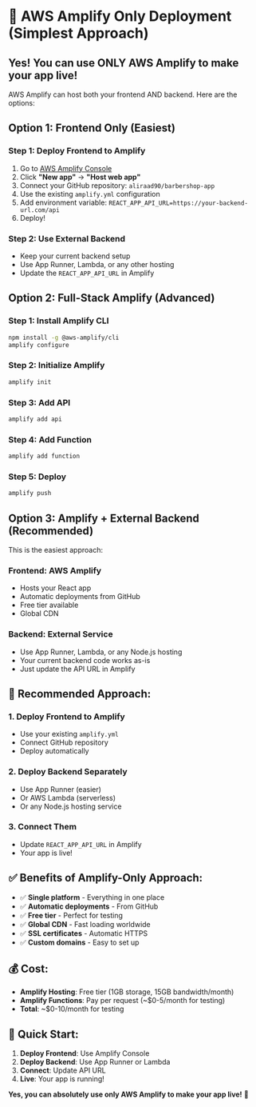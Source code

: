 # 🚀 AWS Amplify Only Deployment (Simplest Approach)

## **Yes! You can use ONLY AWS Amplify to make your app live!**

AWS Amplify can host both your frontend AND backend. Here are the options:

## **Option 1: Frontend Only (Easiest)**

### **Step 1: Deploy Frontend to Amplify**
1. Go to [AWS Amplify Console](https://console.aws.amazon.com/amplify/)
2. Click **"New app"** → **"Host web app"**
3. Connect your GitHub repository: `aliraad90/barbershop-app`
4. Use the existing `amplify.yml` configuration
5. Add environment variable: `REACT_APP_API_URL=https://your-backend-url.com/api`
6. Deploy!

### **Step 2: Use External Backend**
- Keep your current backend setup
- Use App Runner, Lambda, or any other hosting
- Update the `REACT_APP_API_URL` in Amplify

## **Option 2: Full-Stack Amplify (Advanced)**

### **Step 1: Install Amplify CLI**
```bash
npm install -g @aws-amplify/cli
amplify configure
```

### **Step 2: Initialize Amplify**
```bash
amplify init
```

### **Step 3: Add API**
```bash
amplify add api
```

### **Step 4: Add Function**
```bash
amplify add function
```

### **Step 5: Deploy**
```bash
amplify push
```

## **Option 3: Amplify + External Backend (Recommended)**

This is the easiest approach:

### **Frontend: AWS Amplify**
- Hosts your React app
- Automatic deployments from GitHub
- Free tier available
- Global CDN

### **Backend: External Service**
- Use App Runner, Lambda, or any Node.js hosting
- Your current backend code works as-is
- Just update the API URL in Amplify

## **🎯 Recommended Approach:**

### **1. Deploy Frontend to Amplify**
- Use your existing `amplify.yml`
- Connect GitHub repository
- Deploy automatically

### **2. Deploy Backend Separately**
- Use App Runner (easier)
- Or AWS Lambda (serverless)
- Or any Node.js hosting service

### **3. Connect Them**
- Update `REACT_APP_API_URL` in Amplify
- Your app is live!

## **✅ Benefits of Amplify-Only Approach:**

- ✅ **Single platform** - Everything in one place
- ✅ **Automatic deployments** - From GitHub
- ✅ **Free tier** - Perfect for testing
- ✅ **Global CDN** - Fast loading worldwide
- ✅ **SSL certificates** - Automatic HTTPS
- ✅ **Custom domains** - Easy to set up

## **💰 Cost:**

- **Amplify Hosting**: Free tier (1GB storage, 15GB bandwidth/month)
- **Amplify Functions**: Pay per request (~$0-5/month for testing)
- **Total**: ~$0-10/month for testing

## **🚀 Quick Start:**

1. **Deploy Frontend**: Use Amplify Console
2. **Deploy Backend**: Use App Runner or Lambda
3. **Connect**: Update API URL
4. **Live**: Your app is running!

**Yes, you can absolutely use only AWS Amplify to make your app live!** 🎉
